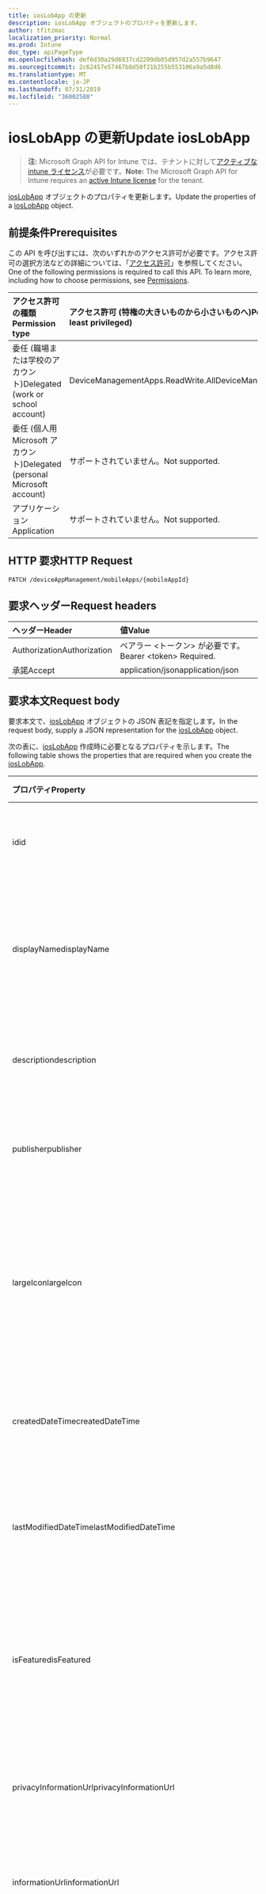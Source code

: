 ```yaml
---
title: iosLobApp の更新
description: iosLobApp オブジェクトのプロパティを更新します。
author: tfitzmac
localization_priority: Normal
ms.prod: Intune
doc_type: apiPageType
ms.openlocfilehash: def6d30a29d6937cd2209db05d957d2a557b9647
ms.sourcegitcommit: 2c62457e57467b8d50f21b255b553106a9a5d8d6
ms.translationtype: MT
ms.contentlocale: ja-JP
ms.lasthandoff: 07/31/2019
ms.locfileid: "36002588"
---
```

# <a name="update-ioslobapp"></a><span data-ttu-id="765d6-103">iosLobApp の更新</span><span class="sxs-lookup"><span data-stu-id="765d6-103">Update iosLobApp</span></span>

> <span data-ttu-id="765d6-104">**注:** Microsoft Graph API for Intune では、テナントに対して[アクティブな intune ライセンス](https://go.microsoft.com/fwlink/?linkid=839381)が必要です。</span><span class="sxs-lookup"><span data-stu-id="765d6-104">**Note:** The Microsoft Graph API for Intune requires an [active Intune license](https://go.microsoft.com/fwlink/?linkid=839381) for the tenant.</span></span>

<span data-ttu-id="765d6-105">[iosLobApp](../resources/intune-apps-ioslobapp.md) オブジェクトのプロパティを更新します。</span><span class="sxs-lookup"><span data-stu-id="765d6-105">Update the properties of a [iosLobApp](../resources/intune-apps-ioslobapp.md) object.</span></span>

## <a name="prerequisites"></a><span data-ttu-id="765d6-106">前提条件</span><span class="sxs-lookup"><span data-stu-id="765d6-106">Prerequisites</span></span>
<span data-ttu-id="765d6-p101">この API を呼び出すには、次のいずれかのアクセス許可が必要です。アクセス許可の選択方法などの詳細については、「[アクセス許可](/graph/permissions-reference)」を参照してください。</span><span class="sxs-lookup"><span data-stu-id="765d6-p101">One of the following permissions is required to call this API. To learn more, including how to choose permissions, see [Permissions](/graph/permissions-reference).</span></span>

|<span data-ttu-id="765d6-109">アクセス許可の種類</span><span class="sxs-lookup"><span data-stu-id="765d6-109">Permission type</span></span>|<span data-ttu-id="765d6-110">アクセス許可 (特権の大きいものから小さいものへ)</span><span class="sxs-lookup"><span data-stu-id="765d6-110">Permissions (from most to least privileged)</span></span>|
|:---|:---|
|<span data-ttu-id="765d6-111">委任 (職場または学校のアカウント)</span><span class="sxs-lookup"><span data-stu-id="765d6-111">Delegated (work or school account)</span></span>|<span data-ttu-id="765d6-112">DeviceManagementApps.ReadWrite.All</span><span class="sxs-lookup"><span data-stu-id="765d6-112">DeviceManagementApps.ReadWrite.All</span></span>|
|<span data-ttu-id="765d6-113">委任 (個人用 Microsoft アカウント)</span><span class="sxs-lookup"><span data-stu-id="765d6-113">Delegated (personal Microsoft account)</span></span>|<span data-ttu-id="765d6-114">サポートされていません。</span><span class="sxs-lookup"><span data-stu-id="765d6-114">Not supported.</span></span>|
|<span data-ttu-id="765d6-115">アプリケーション</span><span class="sxs-lookup"><span data-stu-id="765d6-115">Application</span></span>|<span data-ttu-id="765d6-116">サポートされていません。</span><span class="sxs-lookup"><span data-stu-id="765d6-116">Not supported.</span></span>|

## <a name="http-request"></a><span data-ttu-id="765d6-117">HTTP 要求</span><span class="sxs-lookup"><span data-stu-id="765d6-117">HTTP Request</span></span>
<!-- {
  "blockType": "ignored"
}
-->
``` http
PATCH /deviceAppManagement/mobileApps/{mobileAppId}
```

## <a name="request-headers"></a><span data-ttu-id="765d6-118">要求ヘッダー</span><span class="sxs-lookup"><span data-stu-id="765d6-118">Request headers</span></span>
|<span data-ttu-id="765d6-119">ヘッダー</span><span class="sxs-lookup"><span data-stu-id="765d6-119">Header</span></span>|<span data-ttu-id="765d6-120">値</span><span class="sxs-lookup"><span data-stu-id="765d6-120">Value</span></span>|
|:---|:---|
|<span data-ttu-id="765d6-121">Authorization</span><span class="sxs-lookup"><span data-stu-id="765d6-121">Authorization</span></span>|<span data-ttu-id="765d6-122">ベアラー &lt;トークン&gt; が必要です。</span><span class="sxs-lookup"><span data-stu-id="765d6-122">Bearer &lt;token&gt; Required.</span></span>|
|<span data-ttu-id="765d6-123">承諾</span><span class="sxs-lookup"><span data-stu-id="765d6-123">Accept</span></span>|<span data-ttu-id="765d6-124">application/json</span><span class="sxs-lookup"><span data-stu-id="765d6-124">application/json</span></span>|

## <a name="request-body"></a><span data-ttu-id="765d6-125">要求本文</span><span class="sxs-lookup"><span data-stu-id="765d6-125">Request body</span></span>
<span data-ttu-id="765d6-126">要求本文で、[iosLobApp](../resources/intune-apps-ioslobapp.md) オブジェクトの JSON 表記を指定します。</span><span class="sxs-lookup"><span data-stu-id="765d6-126">In the request body, supply a JSON representation for the [iosLobApp](../resources/intune-apps-ioslobapp.md) object.</span></span>

<span data-ttu-id="765d6-127">次の表に、[iosLobApp](../resources/intune-apps-ioslobapp.md) 作成時に必要となるプロパティを示します。</span><span class="sxs-lookup"><span data-stu-id="765d6-127">The following table shows the properties that are required when you create the [iosLobApp](../resources/intune-apps-ioslobapp.md).</span></span>

|<span data-ttu-id="765d6-128">プロパティ</span><span class="sxs-lookup"><span data-stu-id="765d6-128">Property</span></span>|<span data-ttu-id="765d6-129">型</span><span class="sxs-lookup"><span data-stu-id="765d6-129">Type</span></span>|<span data-ttu-id="765d6-130">説明</span><span class="sxs-lookup"><span data-stu-id="765d6-130">Description</span></span>|
|:---|:---|:---|
|<span data-ttu-id="765d6-131">id</span><span class="sxs-lookup"><span data-stu-id="765d6-131">id</span></span>|<span data-ttu-id="765d6-132">文字列</span><span class="sxs-lookup"><span data-stu-id="765d6-132">String</span></span>|<span data-ttu-id="765d6-133">エンティティのキー。</span><span class="sxs-lookup"><span data-stu-id="765d6-133">Key of the entity.</span></span> <span data-ttu-id="765d6-134">[mobileApp](../resources/intune-apps-mobileapp.md) から継承します</span><span class="sxs-lookup"><span data-stu-id="765d6-134">Inherited from [mobileApp](../resources/intune-apps-mobileapp.md)</span></span>|
|<span data-ttu-id="765d6-135">displayName</span><span class="sxs-lookup"><span data-stu-id="765d6-135">displayName</span></span>|<span data-ttu-id="765d6-136">文字列</span><span class="sxs-lookup"><span data-stu-id="765d6-136">String</span></span>|<span data-ttu-id="765d6-137">管理者が提供またはインポートしたアプリのタイトル。</span><span class="sxs-lookup"><span data-stu-id="765d6-137">The admin provided or imported title of the app.</span></span> <span data-ttu-id="765d6-138">[mobileApp](../resources/intune-apps-mobileapp.md) から継承します</span><span class="sxs-lookup"><span data-stu-id="765d6-138">Inherited from [mobileApp](../resources/intune-apps-mobileapp.md)</span></span>|
|<span data-ttu-id="765d6-139">description</span><span class="sxs-lookup"><span data-stu-id="765d6-139">description</span></span>|<span data-ttu-id="765d6-140">String</span><span class="sxs-lookup"><span data-stu-id="765d6-140">String</span></span>|<span data-ttu-id="765d6-141">アプリの説明。</span><span class="sxs-lookup"><span data-stu-id="765d6-141">The description of the app.</span></span> <span data-ttu-id="765d6-142">[mobileApp](../resources/intune-apps-mobileapp.md) から継承します</span><span class="sxs-lookup"><span data-stu-id="765d6-142">Inherited from [mobileApp](../resources/intune-apps-mobileapp.md)</span></span>|
|<span data-ttu-id="765d6-143">publisher</span><span class="sxs-lookup"><span data-stu-id="765d6-143">publisher</span></span>|<span data-ttu-id="765d6-144">String</span><span class="sxs-lookup"><span data-stu-id="765d6-144">String</span></span>|<span data-ttu-id="765d6-145">アプリの発行元。</span><span class="sxs-lookup"><span data-stu-id="765d6-145">The publisher of the app.</span></span> <span data-ttu-id="765d6-146">[mobileApp](../resources/intune-apps-mobileapp.md) から継承します</span><span class="sxs-lookup"><span data-stu-id="765d6-146">Inherited from [mobileApp](../resources/intune-apps-mobileapp.md)</span></span>|
|<span data-ttu-id="765d6-147">largeIcon</span><span class="sxs-lookup"><span data-stu-id="765d6-147">largeIcon</span></span>|[<span data-ttu-id="765d6-148">mimeContent</span><span class="sxs-lookup"><span data-stu-id="765d6-148">mimeContent</span></span>](../resources/intune-shared-mimecontent.md)|<span data-ttu-id="765d6-149">アプリの詳細に表示され、アイコンのアップロードに使用される大きいアイコン。</span><span class="sxs-lookup"><span data-stu-id="765d6-149">The large icon, to be displayed in the app details and used for upload of the icon.</span></span> <span data-ttu-id="765d6-150">[mobileApp](../resources/intune-apps-mobileapp.md) から継承します</span><span class="sxs-lookup"><span data-stu-id="765d6-150">Inherited from [mobileApp](../resources/intune-apps-mobileapp.md)</span></span>|
|<span data-ttu-id="765d6-151">createdDateTime</span><span class="sxs-lookup"><span data-stu-id="765d6-151">createdDateTime</span></span>|<span data-ttu-id="765d6-152">DateTimeOffset</span><span class="sxs-lookup"><span data-stu-id="765d6-152">DateTimeOffset</span></span>|<span data-ttu-id="765d6-153">アプリが作成された日時。</span><span class="sxs-lookup"><span data-stu-id="765d6-153">The date and time the app was created.</span></span> <span data-ttu-id="765d6-154">[mobileApp](../resources/intune-apps-mobileapp.md) から継承します</span><span class="sxs-lookup"><span data-stu-id="765d6-154">Inherited from [mobileApp](../resources/intune-apps-mobileapp.md)</span></span>|
|<span data-ttu-id="765d6-155">lastModifiedDateTime</span><span class="sxs-lookup"><span data-stu-id="765d6-155">lastModifiedDateTime</span></span>|<span data-ttu-id="765d6-156">DateTimeOffset</span><span class="sxs-lookup"><span data-stu-id="765d6-156">DateTimeOffset</span></span>|<span data-ttu-id="765d6-157">アプリが最後に変更された日時。</span><span class="sxs-lookup"><span data-stu-id="765d6-157">The date and time the app was last modified.</span></span> <span data-ttu-id="765d6-158">[mobileApp](../resources/intune-apps-mobileapp.md) から継承します</span><span class="sxs-lookup"><span data-stu-id="765d6-158">Inherited from [mobileApp](../resources/intune-apps-mobileapp.md)</span></span>|
|<span data-ttu-id="765d6-159">isFeatured</span><span class="sxs-lookup"><span data-stu-id="765d6-159">isFeatured</span></span>|<span data-ttu-id="765d6-160">Boolean</span><span class="sxs-lookup"><span data-stu-id="765d6-160">Boolean</span></span>|<span data-ttu-id="765d6-161">アプリが管理者のおすすめとしてマークされたかどうかを示す値。[mobileApp](../resources/intune-apps-mobileapp.md) から継承します</span><span class="sxs-lookup"><span data-stu-id="765d6-161">The value indicating whether the app is marked as featured by the admin. Inherited from [mobileApp](../resources/intune-apps-mobileapp.md)</span></span>|
|<span data-ttu-id="765d6-162">privacyInformationUrl</span><span class="sxs-lookup"><span data-stu-id="765d6-162">privacyInformationUrl</span></span>|<span data-ttu-id="765d6-163">String</span><span class="sxs-lookup"><span data-stu-id="765d6-163">String</span></span>|<span data-ttu-id="765d6-164">プライバシーに関する声明の URL。</span><span class="sxs-lookup"><span data-stu-id="765d6-164">The privacy statement Url.</span></span> <span data-ttu-id="765d6-165">[mobileApp](../resources/intune-apps-mobileapp.md) から継承します</span><span class="sxs-lookup"><span data-stu-id="765d6-165">Inherited from [mobileApp](../resources/intune-apps-mobileapp.md)</span></span>|
|<span data-ttu-id="765d6-166">informationUrl</span><span class="sxs-lookup"><span data-stu-id="765d6-166">informationUrl</span></span>|<span data-ttu-id="765d6-167">String</span><span class="sxs-lookup"><span data-stu-id="765d6-167">String</span></span>|<span data-ttu-id="765d6-168">詳細情報の URL。</span><span class="sxs-lookup"><span data-stu-id="765d6-168">The more information Url.</span></span> <span data-ttu-id="765d6-169">[mobileApp](../resources/intune-apps-mobileapp.md) から継承します</span><span class="sxs-lookup"><span data-stu-id="765d6-169">Inherited from [mobileApp](../resources/intune-apps-mobileapp.md)</span></span>|
|<span data-ttu-id="765d6-170">owner</span><span class="sxs-lookup"><span data-stu-id="765d6-170">owner</span></span>|<span data-ttu-id="765d6-171">String</span><span class="sxs-lookup"><span data-stu-id="765d6-171">String</span></span>|<span data-ttu-id="765d6-172">アプリの所有者。</span><span class="sxs-lookup"><span data-stu-id="765d6-172">The owner of the app.</span></span> <span data-ttu-id="765d6-173">[mobileApp](../resources/intune-apps-mobileapp.md) から継承します</span><span class="sxs-lookup"><span data-stu-id="765d6-173">Inherited from [mobileApp](../resources/intune-apps-mobileapp.md)</span></span>|
|<span data-ttu-id="765d6-174">developer</span><span class="sxs-lookup"><span data-stu-id="765d6-174">developer</span></span>|<span data-ttu-id="765d6-175">String</span><span class="sxs-lookup"><span data-stu-id="765d6-175">String</span></span>|<span data-ttu-id="765d6-176">アプリの開発者。</span><span class="sxs-lookup"><span data-stu-id="765d6-176">The developer of the app.</span></span> <span data-ttu-id="765d6-177">[mobileApp](../resources/intune-apps-mobileapp.md) から継承します</span><span class="sxs-lookup"><span data-stu-id="765d6-177">Inherited from [mobileApp](../resources/intune-apps-mobileapp.md)</span></span>|
|<span data-ttu-id="765d6-178">notes</span><span class="sxs-lookup"><span data-stu-id="765d6-178">notes</span></span>|<span data-ttu-id="765d6-179">String</span><span class="sxs-lookup"><span data-stu-id="765d6-179">String</span></span>|<span data-ttu-id="765d6-180">アプリ用のメモ。</span><span class="sxs-lookup"><span data-stu-id="765d6-180">Notes for the app.</span></span> <span data-ttu-id="765d6-181">[mobileApp](../resources/intune-apps-mobileapp.md) から継承します</span><span class="sxs-lookup"><span data-stu-id="765d6-181">Inherited from [mobileApp](../resources/intune-apps-mobileapp.md)</span></span>|
|<span data-ttu-id="765d6-182">publishingState</span><span class="sxs-lookup"><span data-stu-id="765d6-182">publishingState</span></span>|[<span data-ttu-id="765d6-183">mobileAppPublishingState</span><span class="sxs-lookup"><span data-stu-id="765d6-183">mobileAppPublishingState</span></span>](../resources/intune-apps-mobileapppublishingstate.md)|<span data-ttu-id="765d6-184">アプリの発行の状態。</span><span class="sxs-lookup"><span data-stu-id="765d6-184">The publishing state for the app.</span></span> <span data-ttu-id="765d6-185">アプリが発行されていない限り、アプリを割り当てることができません。</span><span class="sxs-lookup"><span data-stu-id="765d6-185">The app cannot be assigned unless the app is published.</span></span> <span data-ttu-id="765d6-186">[MobileApp](../resources/intune-apps-mobileapp.md)から継承されます。</span><span class="sxs-lookup"><span data-stu-id="765d6-186">Inherited from [mobileApp](../resources/intune-apps-mobileapp.md).</span></span> <span data-ttu-id="765d6-187">可能な値は、`notPublished`、`processing`、`published` です。</span><span class="sxs-lookup"><span data-stu-id="765d6-187">Possible values are: `notPublished`, `processing`, `published`.</span></span>|
|<span data-ttu-id="765d6-188">committedContentVersion</span><span class="sxs-lookup"><span data-stu-id="765d6-188">committedContentVersion</span></span>|<span data-ttu-id="765d6-189">String</span><span class="sxs-lookup"><span data-stu-id="765d6-189">String</span></span>|<span data-ttu-id="765d6-190">内部にコミットされたコンテンツのバージョン。</span><span class="sxs-lookup"><span data-stu-id="765d6-190">The internal committed content version.</span></span> <span data-ttu-id="765d6-191">[mobileLobApp](../resources/intune-apps-mobilelobapp.md) から継承します</span><span class="sxs-lookup"><span data-stu-id="765d6-191">Inherited from [mobileLobApp](../resources/intune-apps-mobilelobapp.md)</span></span>|
|<span data-ttu-id="765d6-192">fileName</span><span class="sxs-lookup"><span data-stu-id="765d6-192">fileName</span></span>|<span data-ttu-id="765d6-193">String</span><span class="sxs-lookup"><span data-stu-id="765d6-193">String</span></span>|<span data-ttu-id="765d6-194">メインの LOB アプリケーションのファイル名。</span><span class="sxs-lookup"><span data-stu-id="765d6-194">The name of the main Lob application file.</span></span> <span data-ttu-id="765d6-195">[mobileLobApp](../resources/intune-apps-mobilelobapp.md) から継承します</span><span class="sxs-lookup"><span data-stu-id="765d6-195">Inherited from [mobileLobApp](../resources/intune-apps-mobilelobapp.md)</span></span>|
|<span data-ttu-id="765d6-196">size</span><span class="sxs-lookup"><span data-stu-id="765d6-196">size</span></span>|<span data-ttu-id="765d6-197">Int64</span><span class="sxs-lookup"><span data-stu-id="765d6-197">Int64</span></span>|<span data-ttu-id="765d6-198">アップロードされたすべてのファイルを含む合計サイズ。</span><span class="sxs-lookup"><span data-stu-id="765d6-198">The total size, including all uploaded files.</span></span> <span data-ttu-id="765d6-199">[mobileLobApp](../resources/intune-apps-mobilelobapp.md) から継承します</span><span class="sxs-lookup"><span data-stu-id="765d6-199">Inherited from [mobileLobApp](../resources/intune-apps-mobilelobapp.md)</span></span>|
|<span data-ttu-id="765d6-200">bundleId</span><span class="sxs-lookup"><span data-stu-id="765d6-200">bundleId</span></span>|<span data-ttu-id="765d6-201">文字列型 (String)</span><span class="sxs-lookup"><span data-stu-id="765d6-201">String</span></span>|<span data-ttu-id="765d6-202">ID 名。</span><span class="sxs-lookup"><span data-stu-id="765d6-202">The Identity Name.</span></span>|
|<span data-ttu-id="765d6-203">applicableDeviceType</span><span class="sxs-lookup"><span data-stu-id="765d6-203">applicableDeviceType</span></span>|[<span data-ttu-id="765d6-204">iosDeviceType</span><span class="sxs-lookup"><span data-stu-id="765d6-204">iosDeviceType</span></span>](../resources/intune-apps-iosdevicetype.md)|<span data-ttu-id="765d6-205">このアプリを実行できる iOS アーキテクチャ。</span><span class="sxs-lookup"><span data-stu-id="765d6-205">The iOS architecture for which this app can run on.</span></span>|
|<span data-ttu-id="765d6-206">minimumSupportedOperatingSystem</span><span class="sxs-lookup"><span data-stu-id="765d6-206">minimumSupportedOperatingSystem</span></span>|[<span data-ttu-id="765d6-207">iosMinimumOperatingSystem</span><span class="sxs-lookup"><span data-stu-id="765d6-207">iosMinimumOperatingSystem</span></span>](../resources/intune-apps-iosminimumoperatingsystem.md)|<span data-ttu-id="765d6-208">該当するオペレーティング システムの最小の値。</span><span class="sxs-lookup"><span data-stu-id="765d6-208">The value for the minimum applicable operating system.</span></span>|
|<span data-ttu-id="765d6-209">expirationDateTime</span><span class="sxs-lookup"><span data-stu-id="765d6-209">expirationDateTime</span></span>|<span data-ttu-id="765d6-210">DateTimeOffset</span><span class="sxs-lookup"><span data-stu-id="765d6-210">DateTimeOffset</span></span>|<span data-ttu-id="765d6-211">有効期限。</span><span class="sxs-lookup"><span data-stu-id="765d6-211">The expiration time.</span></span>|
|<span data-ttu-id="765d6-212">VersionNumber</span><span class="sxs-lookup"><span data-stu-id="765d6-212">versionNumber</span></span>|<span data-ttu-id="765d6-213">String</span><span class="sxs-lookup"><span data-stu-id="765d6-213">String</span></span>|<span data-ttu-id="765d6-214">iOS 基幹業務 (LoB) アプリのバージョン番号。</span><span class="sxs-lookup"><span data-stu-id="765d6-214">The version number of iOS Line of Business (LoB) app.</span></span>|
|<span data-ttu-id="765d6-215">buildNumber</span><span class="sxs-lookup"><span data-stu-id="765d6-215">buildNumber</span></span>|<span data-ttu-id="765d6-216">String</span><span class="sxs-lookup"><span data-stu-id="765d6-216">String</span></span>|<span data-ttu-id="765d6-217">iOS 基幹業務 (LoB) アプリのビルド番号。</span><span class="sxs-lookup"><span data-stu-id="765d6-217">The build number of iOS Line of Business (LoB) app.</span></span>|



## <a name="response"></a><span data-ttu-id="765d6-218">応答</span><span class="sxs-lookup"><span data-stu-id="765d6-218">Response</span></span>
<span data-ttu-id="765d6-219">このメソッドが成功した場合、このメソッドは `200 OK` 応答コードと、更新された [iosLobApp](../resources/intune-apps-ioslobapp.md) オブジェクトを応答本文で返します。</span><span class="sxs-lookup"><span data-stu-id="765d6-219">If successful, this method returns a `200 OK` response code and an updated [iosLobApp](../resources/intune-apps-ioslobapp.md) object in the response body.</span></span>

## <a name="example"></a><span data-ttu-id="765d6-220">例</span><span class="sxs-lookup"><span data-stu-id="765d6-220">Example</span></span>

### <a name="request"></a><span data-ttu-id="765d6-221">要求</span><span class="sxs-lookup"><span data-stu-id="765d6-221">Request</span></span>
<span data-ttu-id="765d6-222">以下は、要求の例です。</span><span class="sxs-lookup"><span data-stu-id="765d6-222">Here is an example of the request.</span></span>
``` http
PATCH https://graph.microsoft.com/v1.0/deviceAppManagement/mobileApps/{mobileAppId}
Content-type: application/json
Content-length: 1209

{
  "@odata.type": "#microsoft.graph.iosLobApp",
  "displayName": "Display Name value",
  "description": "Description value",
  "publisher": "Publisher value",
  "largeIcon": {
    "@odata.type": "microsoft.graph.mimeContent",
    "type": "Type value",
    "value": "dmFsdWU="
  },
  "isFeatured": true,
  "privacyInformationUrl": "https://example.com/privacyInformationUrl/",
  "informationUrl": "https://example.com/informationUrl/",
  "owner": "Owner value",
  "developer": "Developer value",
  "notes": "Notes value",
  "publishingState": "processing",
  "committedContentVersion": "Committed Content Version value",
  "fileName": "File Name value",
  "size": 4,
  "bundleId": "Bundle Id value",
  "applicableDeviceType": {
    "@odata.type": "microsoft.graph.iosDeviceType",
    "iPad": true,
    "iPhoneAndIPod": true
  },
  "minimumSupportedOperatingSystem": {
    "@odata.type": "microsoft.graph.iosMinimumOperatingSystem",
    "v8_0": true,
    "v9_0": true,
    "v10_0": true,
    "v11_0": true,
    "v12_0": true
  },
  "expirationDateTime": "2016-12-31T23:57:57.2481234-08:00",
  "versionNumber": "Version Number value",
  "buildNumber": "Build Number value"
}
```

### <a name="response"></a><span data-ttu-id="765d6-223">応答</span><span class="sxs-lookup"><span data-stu-id="765d6-223">Response</span></span>
<span data-ttu-id="765d6-p118">以下は、応答の例です。注:簡潔にするために、ここに示す応答オブジェクトは切り詰められている場合があります。すべてのプロパティは実際の呼び出しから返されます。</span><span class="sxs-lookup"><span data-stu-id="765d6-p118">Here is an example of the response. Note: The response object shown here may be truncated for brevity. All of the properties will be returned from an actual call.</span></span>
``` http
HTTP/1.1 200 OK
Content-Type: application/json
Content-Length: 1381

{
  "@odata.type": "#microsoft.graph.iosLobApp",
  "id": "b34052ea-52ea-b340-ea52-40b3ea5240b3",
  "displayName": "Display Name value",
  "description": "Description value",
  "publisher": "Publisher value",
  "largeIcon": {
    "@odata.type": "microsoft.graph.mimeContent",
    "type": "Type value",
    "value": "dmFsdWU="
  },
  "createdDateTime": "2017-01-01T00:02:43.5775965-08:00",
  "lastModifiedDateTime": "2017-01-01T00:00:35.1329464-08:00",
  "isFeatured": true,
  "privacyInformationUrl": "https://example.com/privacyInformationUrl/",
  "informationUrl": "https://example.com/informationUrl/",
  "owner": "Owner value",
  "developer": "Developer value",
  "notes": "Notes value",
  "publishingState": "processing",
  "committedContentVersion": "Committed Content Version value",
  "fileName": "File Name value",
  "size": 4,
  "bundleId": "Bundle Id value",
  "applicableDeviceType": {
    "@odata.type": "microsoft.graph.iosDeviceType",
    "iPad": true,
    "iPhoneAndIPod": true
  },
  "minimumSupportedOperatingSystem": {
    "@odata.type": "microsoft.graph.iosMinimumOperatingSystem",
    "v8_0": true,
    "v9_0": true,
    "v10_0": true,
    "v11_0": true,
    "v12_0": true
  },
  "expirationDateTime": "2016-12-31T23:57:57.2481234-08:00",
  "versionNumber": "Version Number value",
  "buildNumber": "Build Number value"
}
```



